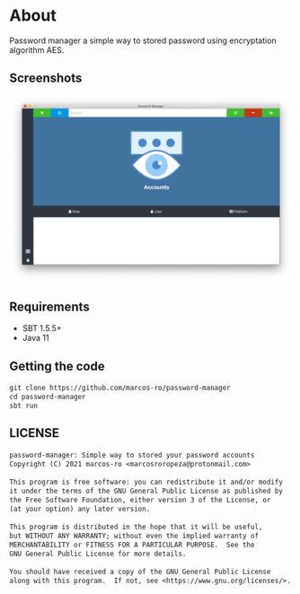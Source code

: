 # About

Password manager a simple way to stored password using encryptation algorithm AES.

## Screenshots

![home](resources/screenshots/home.png)

## Requirements

* SBT 1.5.5+
* Java 11

## Getting the code
```
git clone https://github.com/marcos-ro/password-manager
cd password-manager
sbt run
```

## LICENSE
```
password-manager: Simple way to stored your password accounts
Copyright (C) 2021 marcos-ro <marcosroropeza@protonmail.com>

This program is free software: you can redistribute it and/or modify
it under the terms of the GNU General Public License as published by
the Free Software Foundation, either version 3 of the License, or
(at your option) any later version.

This program is distributed in the hope that it will be useful,
but WITHOUT ANY WARRANTY; without even the implied warranty of
MERCHANTABILITY or FITNESS FOR A PARTICULAR PURPOSE.  See the
GNU General Public License for more details.

You should have received a copy of the GNU General Public License
along with this program.  If not, see <https://www.gnu.org/licenses/>.
```
